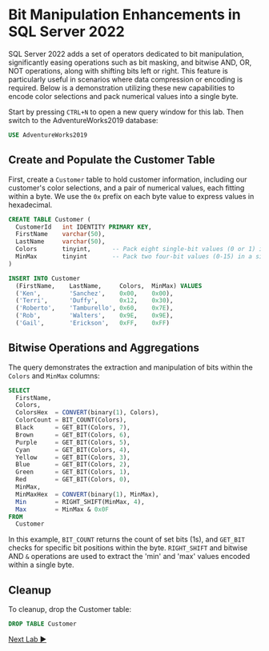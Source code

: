﻿# Bit Manipulation Enhancements in SQL Server 2022

SQL Server 2022 adds a set of operators dedicated to bit manipulation, significantly easing operations such as bit masking, and bitwise AND, OR, NOT operations, along with shifting bits left or right. This feature is particularly useful in scenarios where data compression or encoding is required. Below is a demonstration utilizing these new capabilities to encode color selections and pack numerical values into a single byte.

Start by pressing `CTRL+N` to open a new query window for this lab. Then switch to the AdventureWorks2019 database:

```sql
USE AdventureWorks2019
```

## Create and Populate the Customer Table

First, create a `Customer` table to hold customer information, including our customer's color selections, and a pair of numerical values, each fitting within a byte. We use the `0x` prefix on each byte value to express values in hexadecimal.

```sql
CREATE TABLE Customer (
  CustomerId   int IDENTITY PRIMARY KEY,
  FirstName    varchar(50),
  LastName     varchar(50),
  Colors       tinyint,      -- Pack eight single-bit values (0 or 1) in a single byte (0-255)
  MinMax       tinyint       -- Pack two four-bit values (0-15) in a single byte (0-255)
)

INSERT INTO Customer
  (FirstName,    LastName,     Colors,  MinMax) VALUES
  ('Ken',        'Sanchez',    0x00,    0x00),
  ('Terri',      'Duffy',      0x12,    0x30),
  ('Roberto',    'Tamburello', 0x60,    0x7E),
  ('Rob',        'Walters',    0x9E,    0x9E),
  ('Gail',       'Erickson',   0xFF,    0xFF)
```

## Bitwise Operations and Aggregations

The query demonstrates the extraction and manipulation of bits within the `Colors` and `MinMax` columns:

```sql
SELECT
  FirstName,
  Colors,
  ColorsHex  = CONVERT(binary(1), Colors),
  ColorCount = BIT_COUNT(Colors),
  Black      = GET_BIT(Colors, 7),
  Brown      = GET_BIT(Colors, 6),
  Purple     = GET_BIT(Colors, 5),
  Cyan       = GET_BIT(Colors, 4),
  Yellow     = GET_BIT(Colors, 3),
  Blue       = GET_BIT(Colors, 2),
  Green      = GET_BIT(Colors, 1),
  Red        = GET_BIT(Colors, 0),
  MinMax,
  MinMaxHex  = CONVERT(binary(1), MinMax),
  Min        = RIGHT_SHIFT(MinMax, 4),
  Max        = MinMax & 0x0F
FROM
  Customer
```

In this example, `BIT_COUNT` returns the count of set bits (1s), and `GET_BIT` checks for specific bit positions within the byte. `RIGHT_SHIFT` and bitwise AND `&` operations are used to extract the 'min' and 'max' values encoded within a single byte.

## Cleanup

To cleanup, drop the Customer table:

```sql
DROP TABLE Customer
```

[Next Lab ▶](https://github.com/lennilobel/sql2022-workshop-hol/tree/main/HOL/2.%20Temporal%20Tables)